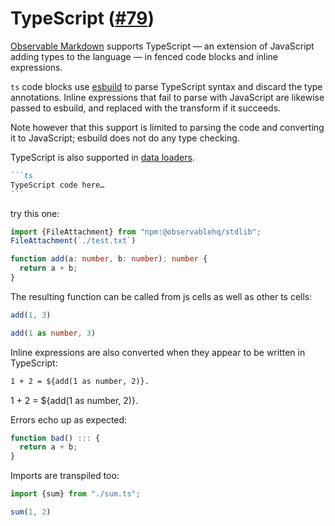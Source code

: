 # TypeScript ([#79](https://github.com/observablehq/cli/issues/79))

[Observable Markdown](./markdown) supports TypeScript — an extension of JavaScript adding types to the language — in fenced code blocks and inline expressions.

`ts` code blocks use [esbuild](https://esbuild.github.io/) to parse TypeScript syntax and discard the type annotations. Inline expressions that fail to parse with JavaScript are likewise passed to esbuild, and replaced with the transform if it succeeds.

Note however that this support is limited to parsing the code and converting it to JavaScript; esbuild does not do any type checking.

TypeScript is also supported in [data loaders](./loaders).

````md
```ts
TypeScript code here…
```
````

try this one:

```ts echo
import {FileAttachment} from "npm:@observablehq/stdlib";
FileAttachment(`./test.txt`)
```

```ts echo
function add(a: number, b: number): number {
  return a + b;
}
```

The resulting function can be called from js cells as well as other ts cells:

```js echo
add(1, 3)
```

```ts echo
add(1 as number, 3)
```

Inline expressions are also converted when they appear to be written in TypeScript:

```md echo
1 + 2 = ${add(1 as number, 2)}.
```

1 + 2 = ${add(1 as number, 2)}.

Errors echo up as expected:

```ts echo
function bad() ::: {
  return a + b;
}
```

Imports are transpiled too:

```ts echo
import {sum} from "./sum.ts";
```

```js
sum(1, 2)
```
